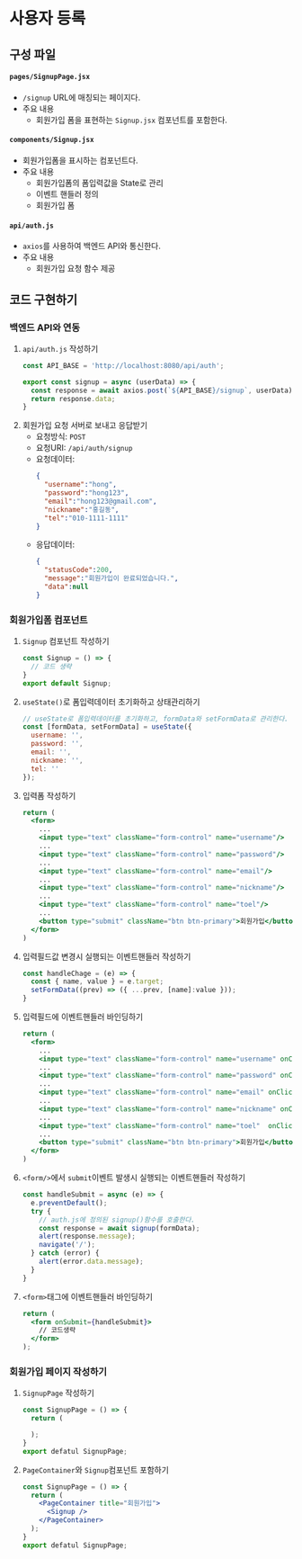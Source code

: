 # 사용자 등록

## 구성 파일
#### `pages/SignupPage.jsx`
- `/signup` URL에 매칭되는 페이지다.
- 주요 내용
  - 회원가입 폼을 표현하는 `Signup.jsx` 컴포넌트를 포함한다.

#### `components/Signup.jsx`
- 회원가입폼을 표시하는 컴포넌트다.
- 주요 내용
  - 회원가입폼의 폼입력값을 State로 관리
  - 이벤트 핸들러 정의
  - 회원가입 폼

#### `api/auth.js`
- `axios`를 사용하여 백엔드 API와 통신한다.
- 주요 내용
  - 회원가입 요청 함수 제공

## 코드 구현하기

### 백엔드 API와 연동
1. `api/auth.js` 작성하기
    ```javascript
    const API_BASE = 'http://localhost:8080/api/auth';

    export const signup = async (userData) => {
      const response = await axios.post(`${API_BASE}/signup`, userData);
      return response.data;
    }
    ```
2. 회원가입 요청 서버로 보내고 응답받기
   - 요청방식: `POST`
   - 요청URI: `/api/auth/signup`
   - 요청데이터:
     ```json
     {
       "username":"hong",
       "password":"hong123",
       "email":"hong123@gmail.com",
       "nickname":"홍길동",
       "tel":"010-1111-1111"
     }
     ```
   - 응답데이터:
     ```json
     {
       "statusCode":200,
       "message":"회원가입이 완료되었습니다.",
       "data":null
     }
     ```

### 회원가입폼 컴포넌트
1. `Signup` 컴포넌트 작성하기
    ```jsx
    const Signup = () => {
      // 코드 생략
    }
    export default Signup;
    ```
    
2. `useState()`로 폼입력데이터 초기화하고 상태관리하기
    ```jsx
    // useState로 폼입력데이터를 초기화하고, formData와 setFormData로 관리한다.
    const [formData, setFormData] = useState({
      username: '',
      password: '',
      email: '',
      nickname: '',
      tel: ''
    });
    ```
3. 입력폼  작성하기
    ```jsx
    return (
      <form>
        ...
        <input type="text" className="form-control" name="username"/>
        ...
        <input type="text" className="form-control" name="password"/>
        ...
        <input type="text" className="form-control" name="email"/>
        ...
        <input type="text" className="form-control" name="nickname"/>
        ...
        <input type="text" className="form-control" name="toel"/>
        ...
        <button type="submit" className="btn btn-primary">회원가입</button>
      </form>
    )
    ```
4. 입력필드값 변경시 실행되는 이벤트핸들러 작성하기
    ```jsx
    const handleChage = (e) => {
      const { name, value } = e.target;
      setFormData((prev) => ({ ...prev, [name]:value }));
    }
    ```
5. 입력필드에 이벤트핸들러 바인딩하기
    ```jsx
    return (
      <form>
        ...
        <input type="text" className="form-control" name="username" onClick={handleChange} />
        ...
        <input type="text" className="form-control" name="password" onClick={handleChange}/>
        ...
        <input type="text" className="form-control" name="email" onClick={handleChange} />
        ...
        <input type="text" className="form-control" name="nickname" onClick={handleChange} />
        ...
        <input type="text" className="form-control" name="toel"  onClick={handleChange}/>
        ...
        <button type="submit" className="btn btn-primary">회원가입</button>
      </form>
    )
    ```
6. `<form/>`에서 `submit`이벤트 발생시 실행되는 이벤트핸들러 작성하기
    ```jsx
    const handleSubmit = async (e) => {
      e.preventDefault();
      try {
        // auth.js에 정의된 signup()함수를 호출한다.
        const response = await signup(formData);
        alert(response.message);
        navigate('/');
      } catch (error) {
        alert(error.data.message);
      }
    }  
    ```
7. `<form>`태그에 이벤트핸들러 바인딩하기
    ```jsx
    return (
      <form onSubmit={handleSubmit}>
        // 코드생략
      </form> 
    );
    ```

### 회원가입 페이지 작성하기
1. `SignupPage`  작성하기
    ```jsx
    const SignupPage = () => {
      return (

      );
    }
    export defatul SignupPage;
    ```
2. `PageContainer`와 `Signup`컴포넌트 포함하기
    ```jsx
    const SignupPage = () => {
      return (
        <PageContainer title="회원가입">
          <Signup />
        </PageContainer>
      );
    }
    export defatul SignupPage;
    ```
